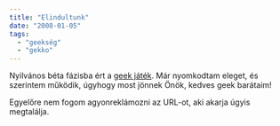 ```yaml
---
title: "Elindultunk"
date: "2008-01-05"
tags: 
  - "geekség"
  - "gekko"
---
```


Nyilvános béta fázisba ért a [geek játék](http://gekko.csokavar.hu/). Már nyomkodtam eleget, és szerintem működik, úgyhogy most jönnek Önök, kedves geek barátaim!

Egyelőre nem fogom agyonreklámozni az URL-ot, aki akarja úgyis megtalálja.
